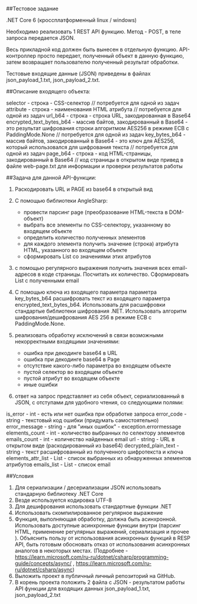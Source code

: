 ﻿##Тестовое задание

.NET Core 6 (кроссплатформенный linux / windows)

Необходимо реализовать 1 REST API функцию.
Метод - POST, в теле запроса передается JSON.

Весь прикладной код должен быть вынесен в отдельную функцию. API-контроллер просто передает, полученный объект в данную функцию, затем возвращает пользователю полученный результат обработки. 

Тестовые входящие данные (JSON) приведены в файлах json_payload_1.txt, json_payload_2.txt.

##Описание входящего объекта:

selector - строка - CSS-селектор                   // потребуется для одной из задач
attribute - строка - наименования HTML атрибута    // потребуется для одной из задач
url_b64 - строка - строка URL, закодированная в Base64
encrypted_text_bytes_b64 - массив байтов, закодированный в Base64 - это результат шифрования строки алгоритмом AES256 в режиме ECB с PaddingMode.None     // потребуется для одной из задач
key_bytes_b64 - массив байтов, закодированный в Base64 - это ключ для AES256, который использовался для шифрования текста                                 // потребуется для одной из задач
page_b64 - строка - код HTML-страницы, закодированный в Base64       // код страницы в открытом виде привед в файле web-page.txt для информации и проверки результатов работы


##Задача для данной API-функции:

1) Раскодировать URL и PAGE из base64 в открытый вид

2) С помощью библиотеки AngleSharp:
	- провести парсинг page (преобразование HTML-текста в DOM-объект)
	- выбрать все элементы по CSS-селектору, указанному во входящем объекте
	- определить количество полученных элементов
	- для каждого элемента получить значение (строка) атрибута HTML, указанного во входящем объекте
	- сформировать List<string> cо значениями этих атрибутов

3) с помощью регулярного выражения получить значения всех email-адресов в коде страницы. Посчитать их количество. Сформировать List<string> с полученными email

4) С помощью ключа из входящего параметра параметра key_bytes_b64 расшифровать текст из входящего параметра encrypted_text_bytes_b64. Использовать для расшифровки стандартые библиотеки шифрования .NET. Использовать алгоритм шифрования/дешифрования AES 256 в режиме ECB с PaddingMode.None. 

5) реализовать обработку исключений в связи возможными некорректными входящими значениями: 
	- ошибка при декодинге base64 в URL
	- ошибка при декодинге base64 в Page
	- отсутствие какого-либо параметра во входящем объекте
	- пустой селектор во входящем объекте
	- пустой атрибут во входящем объекте
	- иные ошибки

6) ответ на запрос представляет из себя объект, сериализованный в JSON, с отступами для удобного чтения, со следующими полями:

is_error - int - есть или нет ошибка при обработке запроса
error_code - string - текстовый код ошибки (придумать самостоятельно)
error_message - string - для "иных ошибок" - exception.errormessage
elements_count - int - количество выбранных по селектору элементов
emails_count - int - количество найденных email
url - string - URL в открытом виде (раскодированный из base64)
decrypted_plain_text - string - текст расшифрованный из полученного шифротекста и ключа
elements_attr_list - List<string> - список выбранных из обнаруженных элементов атрибутов
emails_list - List<string> - список email




##Условия

1) Для сериализации / десериализации JSON использовать стандарную библиотеку .NET Core 
2) Везде используется кодировка UTF-8
3) Для дешифрования использовать стандартные функции .NET
4) Использовать скомпилированное регулярное выражение
5) Функция, выполняющая обработку, должна быть асинхронной. Использовать доступные асинхронные функции внутри (парсинг HTML, применение регулярных выражений, сериализация и прочее ). Объяснить пользу от использования асинхронных функций в RESP API, быть готовым обосновать отказ от использования асинхронных аналогов в некоторых местах. (Подробнее - https://learn.microsoft.com/ru-ru/dotnet/csharp/programming-guide/concepts/async/ , https://learn.microsoft.com/ru-ru/dotnet/csharp/async)
6) Выложить проект в публичный личный репозиторий на GitHub.
7) В корень проекта положить 2 файла с JSON - результатом работы API функции для входящих данных json_payload_1.txt, json_payload_2.txt